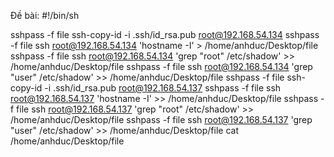 Đề bài: 
#!/bin/sh

sshpass -f file  ssh-copy-id -i .ssh/id_rsa.pub  root@192.168.54.134
sshpass -f file ssh root@192.168.54.134 'hostname -I' > /home/anhduc/Desktop/file
sshpass -f file ssh root@192.168.54.134 'grep "root" /etc/shadow' >> /home/anhduc/Desktop/file
sshpass -f file ssh root@192.168.54.134 'grep "user" /etc/shadow' >> /home/anhduc/Desktop/file
sshpass -f file  ssh-copy-id -i .ssh/id_rsa.pub  root@192.168.54.137
sshpass -f file ssh root@192.168.54.137 'hostname -I' >> /home/anhduc/Desktop/file
sshpass -f file ssh root@192.168.54.137 'grep "root" /etc/shadow' >> /home/anhduc/Desktop/file
sshpass -f file ssh root@192.168.54.137 'grep "user" /etc/shadow' >> /home/anhduc/Desktop/file
cat /home/anhduc/Desktop/file
